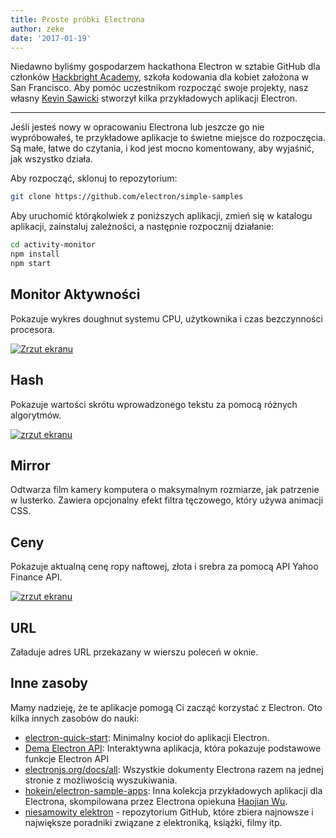 ```yaml
---
title: Proste próbki Electrona
author: zeke
date: '2017-01-19'
---
```


Niedawno byliśmy gospodarzem hackathona Electron w sztabie GitHub dla członków [Hackbright Academy](https://hackbrightacademy.com), szkoła kodowania dla kobiet założona w San Francisco. Aby pomóc uczestnikom rozpocząć swoje projekty, nasz własny [Kevin Sawicki](https://github.com/kevinsawicki) stworzył kilka przykładowych aplikacji Electron.

---

Jeśli jesteś nowy w opracowaniu Electrona lub jeszcze go nie wypróbowałeś, te przykładowe aplikacje to świetne miejsce do rozpoczęcia. Są małe, łatwe do czytania, i kod jest mocno komentowany, aby wyjaśnić, jak wszystko działa.

Aby rozpocząć, sklonuj to repozytorium:

```sh
git clone https://github.com/electron/simple-samples
```

Aby uruchomić którąkolwiek z poniższych aplikacji, zmień się w katalogu aplikacji, zainstaluj zależności, a następnie rozpocznij działanie:

```sh
cd activity-monitor
npm install
npm start
```

## Monitor Aktywności

Pokazuje wykres doughnut systemu CPU, użytkownika i czas bezczynności procesora.

[![Zrzut ekranu](https://cloud.githubusercontent.com/assets/671378/20894933/3882a328-bacc-11e6-865b-4bc1c5ac7ec7.png)](https://github.com/kevinsawicki/electron-samples/tree/master/activity-monitor)

## Hash

Pokazuje wartości skrótu wprowadzonego tekstu za pomocą różnych algorytmów.

[![zrzut ekranu](https://cloud.githubusercontent.com/assets/671378/21204178/de96fa12-c20a-11e6-8e94-f5b16e676eee.png)](https://github.com/kevinsawicki/electron-samples/tree/master/hash)

## Mirror

Odtwarza film kamery komputera o maksymalnym rozmiarze, jak patrzenie w lusterko. Zawiera opcjonalny efekt filtra tęczowego, który używa animacji CSS.

## Ceny

Pokazuje aktualną cenę ropy naftowej, złota i srebra za pomocą API Yahoo Finance API.

[![zrzut ekranu](https://cloud.githubusercontent.com/assets/671378/21198004/6e7a3798-c1f2-11e6-8228-495de90b7797.png)](https://github.com/kevinsawicki/electron-samples/tree/master/prices)

## URL

Załaduje adres URL przekazany w wierszu poleceń w oknie.

## Inne zasoby

Mamy nadzieję, że te aplikacje pomogą Ci zacząć korzystać z Electron. Oto kilka innych zasobów do nauki:

- [electron-quick-start](https://github.com/electron/electron-quick-start): Minimalny kocioł do aplikacji Electron.
- [Dema Electron API](https://github.com/electron/electron-api-demos): Interaktywna aplikacja, która pokazuje podstawowe funkcje Electron API
- [electronjs.org/docs/all](https://electronjs.org/docs/all/): Wszystkie dokumenty Electrona razem na jednej stronie z możliwością wyszukiwania.
- [hokein/electron-sample-apps](https://github.com/hokein/electron-sample-apps): Inna kolekcja przykładowych aplikacji dla Electrona, skompilowana przez Electrona opiekuna [Haojian Wu](https://github.com/hokein).
- [niesamowity elektron](https://github.com/sindresorhus/awesome-electron) - repozytorium GitHub, które zbiera najnowsze i największe poradniki związane z elektroniką, książki, filmy itp.
